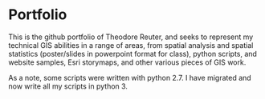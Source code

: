 # Portfolio
This is the github portfolio of Theodore Reuter, and seeks to represent my technical GIS abilities in a range of areas, from spatial analysis and spatial statistics (poster/slides in powerpoint format for class), python scripts, and website samples, Esri storymaps, and other various pieces of GIS work.

As a note, some scripts were written with python 2.7.  I have migrated and now write all my scripts in python 3.
